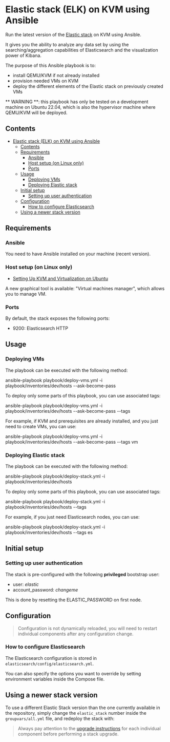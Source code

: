 # Elastic stack (ELK) on KVM using Ansible

Run the latest version of the [Elastic stack][elk-stack] on KVM using Ansible.

It gives you the ability to analyze any data set by using the searching/aggregation capabilities of Elasticsearch and
the visualization power of Kibana.

The purpose of this Ansible playbook is to:

  - install QEMU/KVM if not already installed
  - provision needed VMs on KVM
  - deploy the different elements of the Elastic stack on previously created VMs

** WARNING **: this playbook has only be tested on a development machine on Ubuntu 22.04, which is also the hypervisor machine where QEMU/KVM will be deployed. 

## Contents

- [Elastic stack (ELK) on KVM using Ansible](#elastic-stack-elk-on-kvm-using-ansible)
  - [Contents](#contents)
  - [Requirements](#requirements)
    - [Ansible](#ansible)
    - [Host setup (on Linux only)](#host-setup-on-linux-only)
    - [Ports](#ports)
  - [Usage](#usage)
    - [Deploying VMs](#deploying-vms)
    - [Deploying Elastic stack](#deploying-elastic-stack)
  - [Initial setup](#initial-setup)
    - [Setting up user authentication](#setting-up-user-authentication)
  - [Configuration](#configuration)
    - [How to configure Elasticsearch](#how-to-configure-elasticsearch)
  - [Using a newer stack version](#using-a-newer-stack-version)

## Requirements

### Ansible

You need to have Ansible installed on your machine (recent version).

### Host setup (on Linux only)

* [Setting Up KVM and Virtualization on Ubuntu](https://www.liquidweb.com/kb/how-to-set-up-virtualization-host-using-kvm-ubuntu/)

A new graphical tool is available: "Virtual machines manager", which allows you to manage VM.

### Ports

By default, the stack exposes the following ports:
* 9200: Elasticsearch HTTP

## Usage

### Deploying VMs

The playbook can be executed with the following method:

  ansible-playbook playbook/deploy-vms.yml -i playbook/inventories/dev/hosts --ask-become-pass

To deploy only some parts of this playbook, you can use associated tags:

  ansible-playbook playbook/deploy-vms.yml -i playbook/inventories/dev/hosts --ask-become-pass --tags <my-tag>

For example, if KVM and prerequisites are already installed, and you just need to create VMs, you can use:

  ansible-playbook playbook/deploy-vms.yml -i playbook/inventories/dev/hosts --ask-become-pass --tags vm

### Deploying Elastic stack

The playbook can be executed with the following method:

  ansible-playbook playbook/deploy-stack.yml -i playbook/inventories/dev/hosts

To deploy only some parts of this playbook, you can use associated tags:

  ansible-playbook playbook/deploy-stack.yml -i playbook/inventories/dev/hosts --tags <my-tag>

For example, if you just need Elasticsearch nodes, you can use:

  ansible-playbook playbook/deploy-stack.yml -i playbook/inventories/dev/hosts --tags es

## Initial setup

### Setting up user authentication

The stack is pre-configured with the following **privileged** bootstrap user:

* user: *elastic*
* account_password: *changeme*

This is done by resetting the ELASTIC_PASSWORD on first node.

## Configuration

> Configuration is not dynamically reloaded, you will need to restart individual components after any configuration change.

### How to configure Elasticsearch

The Elasticsearch configuration is stored in `elasticsearch/config/elasticsearch.yml`.

You can also specify the options you want to override by setting environment variables inside the Compose file.

## Using a newer stack version

To use a different Elastic Stack version than the one currently available in the repository, simply change the `elastic_stack` number inside the `groupvars/all.yml` file, and redeploy the stack with:

> Always pay attention to the [upgrade instructions][upgrade] for each individual component before performing a stack upgrade.

[elk-stack]: https://www.elastic.co/elk-stack

[upgrade]: https://www.elastic.co/guide/en/elasticsearch/reference/current/setup-upgrade.html
